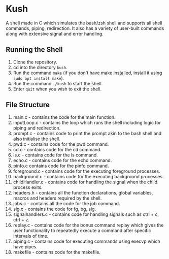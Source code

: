 # Kush
A shell made in C which simulates the bash/zsh shell and supports all shell commands, piping, redirection. It also has a variety of user-built commands along with extensive signal and error handling.

## Running the Shell

1. Clone the repository.
2. cd into the directory `kush`.
3. Run the command `make` (if you don't have make installed, install it using `sudo apt install make`).
4. Run the command `./kush` to start the shell.
5. Enter `quit` when you wish to exit the shell.

## File Structure
1. main.c - contains the code for the main function.
2. inputLoop.c - contains the loop which runs the shell including logic for piping and redirection.
3. prompt.c - contains code to print the prompt akin to the bash shell and also initialise the shell.
4. pwd.c - contains code for the pwd command.
5. cd.c - contains code for the cd command.
6. ls.c - contains code for the ls command.
7. echo.c - contains code for the echo command.
8. pinfo.c contains code for the pinfo command.
9. foreground.c - contains code for the executing foreground processes.
10. background.c - contains code for the executing background processes.
11. childHandler.c - contains code for handling the signal when the child process exits.
12. headers.h - contains all the function declarations, global variables, macros and headers required by the shell.
13. jobs.c - contains all the code for the job command.
14. sig.c - contains the code for fg, bg, sig.
15. signalhandlers.c - contains code for handling signals such as ctrl + c, ctrl + z.
16. replay.c - contains code for the bonus command replay which gives the user functionality to repeatedly execute a command after specific intervals of time.
17. piping.c - contains code for executing commands using execvp which have pipes.
18. makefile - contains code for the makefile.
